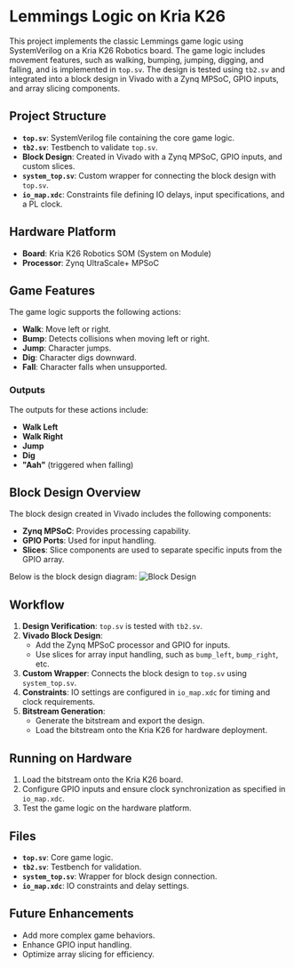 # Lemmings Logic on Kria K26

This project implements the classic Lemmings game logic using SystemVerilog on a Kria K26 Robotics board. The game logic includes movement features, such as walking, bumping, jumping, digging, and falling, and is implemented in `top.sv`. The design is tested using `tb2.sv` and integrated into a block design in Vivado with a Zynq MPSoC, GPIO inputs, and array slicing components.

## Project Structure

- **`top.sv`**: SystemVerilog file containing the core game logic.
- **`tb2.sv`**: Testbench to validate `top.sv`.
- **Block Design**: Created in Vivado with a Zynq MPSoC, GPIO inputs, and custom slices.
- **`system_top.sv`**: Custom wrapper for connecting the block design with `top.sv`.
- **`io_map.xdc`**: Constraints file defining IO delays, input specifications, and a PL clock.

## Hardware Platform

- **Board**: Kria K26 Robotics SOM (System on Module)
- **Processor**: Zynq UltraScale+ MPSoC

## Game Features

The game logic supports the following actions:

- **Walk**: Move left or right.
- **Bump**: Detects collisions when moving left or right.
- **Jump**: Character jumps.
- **Dig**: Character digs downward.
- **Fall**: Character falls when unsupported.

### Outputs

The outputs for these actions include:
- **Walk Left**
- **Walk Right**
- **Jump**
- **Dig**
- **"Aah"** (triggered when falling)

## Block Design Overview

The block design created in Vivado includes the following components:

- **Zynq MPSoC**: Provides processing capability.
- **GPIO Ports**: Used for input handling.
- **Slices**: Slice components are used to separate specific inputs from the GPIO array.

Below is the block design diagram:
![Block Design](https://drive.google.com/file/d/1nFb5LIJLOup0f4hYctwPwXYZykjD-sUa/view?usp=sharing)

## Workflow

1. **Design Verification**: `top.sv` is tested with `tb2.sv`.
2. **Vivado Block Design**:
   - Add the Zynq MPSoC processor and GPIO for inputs.
   - Use slices for array input handling, such as `bump_left`, `bump_right`, etc.
3. **Custom Wrapper**: Connects the block design to `top.sv` using `system_top.sv`.
4. **Constraints**: IO settings are configured in `io_map.xdc` for timing and clock requirements.
5. **Bitstream Generation**:
   - Generate the bitstream and export the design.
   - Load the bitstream onto the Kria K26 for hardware deployment.

## Running on Hardware

1. Load the bitstream onto the Kria K26 board.
2. Configure GPIO inputs and ensure clock synchronization as specified in `io_map.xdc`.
3. Test the game logic on the hardware platform.

## Files

- **`top.sv`**: Core game logic.
- **`tb2.sv`**: Testbench for validation.
- **`system_top.sv`**: Wrapper for block design connection.
- **`io_map.xdc`**: IO constraints and delay settings.

## Future Enhancements

- Add more complex game behaviors.
- Enhance GPIO input handling.
- Optimize array slicing for efficiency.

